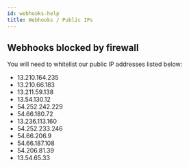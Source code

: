 ```yaml
---
id: webhooks-help
title: Webhooks / Public IPs
---
```


## Webhooks blocked by firewall

You will need to whitelist our public IP addresses listed below:

- 13.210.164.235
- 13.210.66.183
- 13.211.59.138
- 13.54.130.12
- 54.252.242.229
- 54.66.180.72
- 13.236.113.160
- 54.252.233.246
- 54.66.206.9
- 54.66.187.108
- 54.206.81.39
- 13.54.65.33
